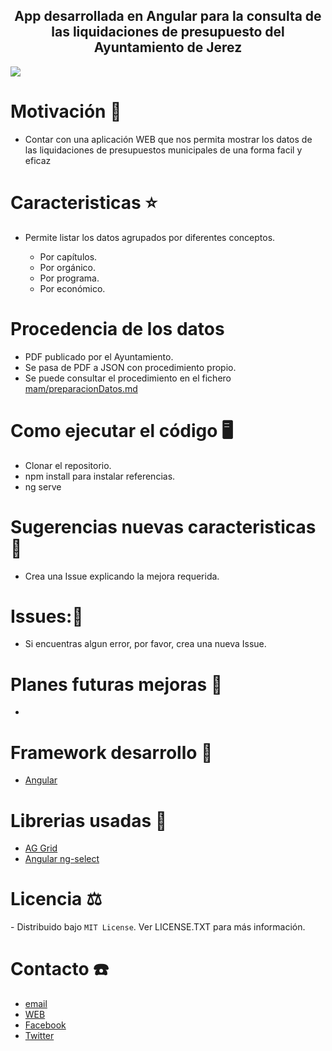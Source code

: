 <h2 align='center'> App desarrollada en Angular para la consulta de las liquidaciones de presupuesto del Ayuntamiento de Jerez</h2>
<img src='https://res.cloudinary.com/dabrencx7/image/upload/v1629968791/Presupuestos/liquidacion_toc8gy.jpg'/>

# Motivación 💪
<ul>
  <li>Contar con una aplicación WEB que nos permita mostrar los datos de las liquidaciones de presupuestos municipales de una forma facil y eficaz</li>
  </li>
 </ul>

# Caracteristicas ⭐
<ul>
  <li>Permite listar los datos agrupados por diferentes conceptos.</li>
  <ul>
          <li>Por capítulos.</li>
          <li>Por orgánico.</li>
          <li>Por programa.</li>
          <li>Por económico.</li>
      </ul>
    </ul>

# Procedencia de los datos

- PDF publicado por el Ayuntamiento.
- Se pasa de PDF a JSON con procedimiento propio.
- Se puede consultar el procedimiento en el fichero [ mam/preparacionDatos.md](https://github.com/OCM-Jerez/OCMpre2020liq20210814/blob/master/mam/preparacionDatos.md) 

# Como ejecutar el código 🖥

- Clonar el repositorio.
- npm install para instalar referencias.
- ng serve


# Sugerencias nuevas caracteristicas💎

- Crea una Issue explicando la mejora requerida.


# Issues:🐛

- Si encuentras algun error, por favor, crea una nueva Issue.


# Planes futuras mejoras 📆

- 
# Framework desarrollo 🚀

- [Angular](https://github.com/angular/angular) 

# Librerias usadas 📖
- <a href= 'https://www.ag-grid.com/' target="_blank"> AG Grid</a>
- <a href= 'https://github.com/ng-select/ng-select' target="_blank"> Angular ng-select</a>

# Licencia ⚖

️- Distribuido bajo ```MIT License```. Ver LICENSE.TXT para más información.

# Contacto ☎️

- <a href= 'mailto:info@ocmjerez.org'> email </a>
- <a href= 'https://w.ocmjerez.org' target="_blank"> WEB</a>
- <a href= 'https://www.facebook.com/OcmJerez/'> Facebook </a>
- <a href= 'https://twitter.com/ocmjerez'> Twitter </a>








